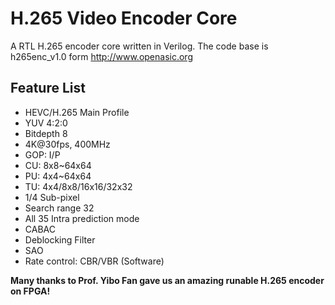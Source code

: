 # H.265 Video Encoder Core

A RTL H.265 encoder core written in Verilog. The code base is h265enc_v1.0 form http://www.openasic.org

## Feature List
- HEVC/H.265 Main Profile
- YUV 4:2:0
- Bitdepth 8
- 4K@30fps, 400MHz
- GOP: I/P
- CU: 8x8~64x64
- PU: 4x4~64x64
- TU: 4x4/8x8/16x16/32x32
- 1/4 Sub-pixel
- Search range 32
- All 35 Intra prediction mode
- CABAC
- Deblocking Filter
- SAO
- Rate control: CBR/VBR (Software)

**Many thanks to Prof. Yibo Fan gave us an amazing runable H.265 encoder on FPGA!**

